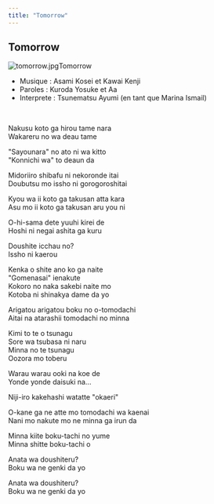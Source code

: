 ```yaml
---
title: "Tomorrow"
---
```


Tomorrow
--------

![tomorrow.jpg](/images/stories/saga/gundam00/ost/tomorrow.jpg "tomorrow.jpg")Tomorrow


* Musique : Asami Kosei et Kawai Kenji
* Paroles : Kuroda Yosuke et Aa
* Interprete : Tsunematsu Ayumi (en tant que Marina Ismail)


 


Nakusu koto ga hirou tame nara  
Wakareru no wa deau tame  
   
"Sayounara" no ato ni wa kitto  
"Konnichi wa" to deaun da  
   
Midoriiro shibafu ni nekoronde itai  
Doubutsu mo issho ni gorogoroshitai  
   
Kyou wa ii koto ga takusan atta kara  
Asu mo ii koto ga takusan aru you ni  
   
O-hi-sama dete yuuhi kirei de  
Hoshi ni negai ashita ga kuru  
   
Doushite icchau no?  
Issho ni kaerou  
   
Kenka o shite ano ko ga naite  
"Gomenasai" ienakute  
Kokoro no naka sakebi naite mo  
Kotoba ni shinakya dame da yo  
   
Arigatou arigatou boku no o-tomodachi  
Aitai na atarashii tomodachi no minna  
   
Kimi to te o tsunagu  
Sore wa tsubasa ni naru  
Minna no te tsunagu  
Oozora mo toberu  
   
Warau warau ooki na koe de  
Yonde yonde daisuki na...  
   
Niji-iro kakehashi watatte "okaeri"  
   
O-kane ga ne atte mo tomodachi wa kaenai  
Nani mo nakute mo ne minna ga irun da  
   
Minna kiite boku-tachi no yume  
Minna shitte boku-tachi o  
   
Anata wa doushiteru?  
Boku wa ne genki da yo  
   
Anata wa doushiteru?  
Boku wa ne genki da yo

